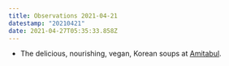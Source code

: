 ```yaml
---
title: Observations 2021-04-21
datestamp: "20210421"
date: 2021-04-27T05:35:33.858Z
---
```

- The delicious, nourishing, vegan, Korean soups at [Amitabul](https://amitabulvegan.com/).